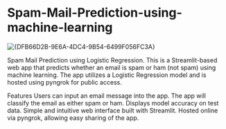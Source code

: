 # Spam-Mail-Prediction-using-machine-learning

![{DFB66D2B-9E6A-4DC4-9B54-6499F056FC3A}](https://github.com/user-attachments/assets/da39dc7e-c43e-43e6-b5fc-0f776da54f6e)


Spam Mail Prediction using Logistic Regression.
This is a Streamlit-based web app that predicts whether an email is spam or ham (not spam) using machine learning. The app utilizes a Logistic Regression model and is hosted using pyngrok for public access.

Features
Users can input an email message into the app.
The app will classify the email as either spam or ham.
Displays model accuracy on test data.
Simple and intuitive web interface built with Streamlit.
Hosted online via pyngrok, allowing easy sharing of the app.

